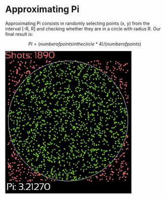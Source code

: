 # Approximating Pi

Approximating Pi consists in randomly selecting points (x, y) from the interval [-R, R] and checking whether they are in a circle with radius R.
Our final result is:

```math
PI = (number of points in the circle * 4) / (number of points)
```

![pi](pi.gif)
